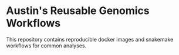 # Austin's Reusable Genomics Workflows

This repository contains reproducible docker images and snakemake workflows
for common analyses.
